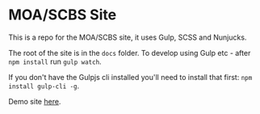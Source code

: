# MOA/SCBS Site

This is a repo for the MOA/SCBS site, it uses Gulp, SCSS and Nunjucks.

The root of the site is in the `docs` folder. To develop using Gulp etc - after `npm install` run `gulp watch`.

If you don't have the Gulpjs cli installed you'll need to install that first: `npm install gulp-cli -g`.

Demo site [here](https://dewofyouryouth.github.io/MOA/).

